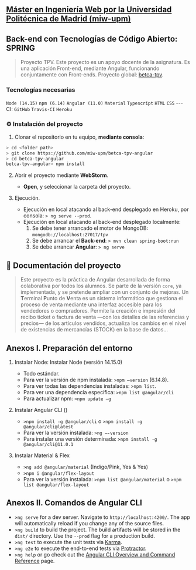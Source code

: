 ## [Máster en Ingeniería Web por la Universidad Politécnica de Madrid (miw-upm)](http://miw.etsisi.upm.es)
## Back-end con Tecnologías de Código Abierto: **SPRING**
> Proyecto TPV. Este proyecto es un apoyo docente de la asignatura. Es una aplicación Front-end,
mediante Angular, funcionando conjuntamente con Front-ends. Proyecto global: [betca-tpv](https://github.com/miw-upm/betca-tpv).

### Tecnologías necesarias
`Node (14.15)`  `npm (6.14)` `Angular (11.0)` `Material`  `Typescript` `HTML` `CSS` --- CI: `GitHub` `Travis-CI` `Heroku`

### :gear: Instalación del proyecto
1. Clonar el repositorio en tu equipo, **mediante consola**:
```sh
> cd <folder path>
> git clone https://github.com/miw-upm/betca-tpv-angular
> cd betca-tpv-angular
betca-tpv-angular> npm install
```
2. Abrir el proyecto mediante **WebStorm**.
   * **Open**, y seleccionar la carpeta del proyecto.

3. Ejecución.
   * Ejecución en local atacando al back-end desplegado en Heroku, por consola: `> ng serve --prod`.
   * Ejecución en local atacando al back-end desplegado localmente: 
      1. Se debe tener arrancado el motor de MongoDB: `mongodb://localhost:27017/tpv`  
      1. Se debe arrancar el **Back-end**: `> mvn clean spring-boot:run`    
      1. Se debe arrancar **Angular**: `> ng serve`

## :book: Documentación del proyecto
> Este proyecto es la práctica de Angular desarrollada de forma colaborativa por todos los alumnos. Se parte de la versión `core`,
ya implementada, y se pretende ampliar con un conjunto de mejoras. Un **T**erminal **P**unto de **V**enta
es un sistema informático que gestiona el proceso de venta mediante una interfaz accesible para los vendedores o compradores.
Permite la creación e impresión del recibo ticket o factura de venta —con los detalles de las referencias y precios— de los artículos vendidos,
actualiza los cambios en el nivel de existencias de mercancías (STOCK) en la base de datos...


## Anexos I. Preparación del entorno
1. Instalar Node: Instalar Node (versión 14.15.0)
   * Todo estándar.
   * Para ver la versión de npm instalada: `>npm –version` (6.14.8).
   * Para ver todas las dependencias instaladas: `>npm list`.
   * Para ver una dependencia específica: `>npm list @angular/cli`
   * Para actualizar npm: `>npm update –g`
2. Instalar Angular CLI ()
   * `>npm install -g @angular/cli` o `>npm install -g @angular/cli@latest`
   * Para ver la versión instalada: `>ng –-version`
   * Para instalar una versión determinada: `>npm install -g @angular/cli@11.0.1`

3. Instalar Material & Flex
   * `>ng add @angular/material` (Indigo/Pink, Yes & Yes)
   * `>npm i @angular/flex-layout`
   * Para ver la versión instalada: `>npm list @angular/material` o `>npm list @angular/flex-layout`
   
## Anexos II. Comandos de Angular CLI
   * `>ng serve` for a dev server. Navigate to `http://localhost:4200/`. The app will automatically reload if you change any of the source files.
   * `>ng build` to build the project. The build artifacts will be stored in the `dist/` directory. Use the `--prod` flag for a production build.
   * `>ng test` to execute the unit tests via [Karma](https://karma-runner.github.io).
   * `>ng e2e` to execute the end-to-end tests via [Protractor](http://www.protractortest.org/).
   * `>ng help` or go check out the [Angular CLI Overview and Command Reference](https://angular.io/cli) page.
